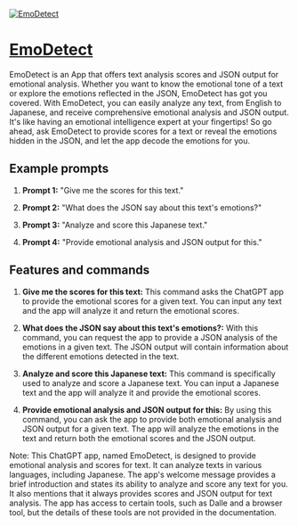 [![EmoDetect](https://files.oaiusercontent.com/file-BJPNoY3HwL8zERYQ73b0yhUA?se=2123-10-19T05%3A21%3A33Z&sp=r&sv=2021-08-06&sr=b&rscc=max-age%3D31536000%2C%20immutable&rscd=attachment%3B%20filename%3Dcb47497f-503a-41f1-8b88-aef737bb14fe.png&sig=wvgmjD0Akx%2BS2dOPWbnzDH6il1c7xMgydn%2BukvOBOqo%3D)](https://chat.openai.com/g/g-AYvtgiDTI-emodetect)

# [EmoDetect](https://chat.openai.com/g/g-AYvtgiDTI-emodetect)

EmoDetect is an App that offers text analysis scores and JSON output for emotional analysis. Whether you want to know the emotional tone of a text or explore the emotions reflected in the JSON, EmoDetect has got you covered. With EmoDetect, you can easily analyze any text, from English to Japanese, and receive comprehensive emotional analysis and JSON output. It's like having an emotional intelligence expert at your fingertips! So go ahead, ask EmoDetect to provide scores for a text or reveal the emotions hidden in the JSON, and let the app decode the emotions for you.

## Example prompts

1. **Prompt 1:** "Give me the scores for this text."

2. **Prompt 2:** "What does the JSON say about this text's emotions?"

3. **Prompt 3:** "Analyze and score this Japanese text."

4. **Prompt 4:** "Provide emotional analysis and JSON output for this."

## Features and commands

1. **Give me the scores for this text:** This command asks the ChatGPT app to provide the emotional scores for a given text. You can input any text and the app will analyze it and return the emotional scores.

2. **What does the JSON say about this text's emotions?:** With this command, you can request the app to provide a JSON analysis of the emotions in a given text. The JSON output will contain information about the different emotions detected in the text.

3. **Analyze and score this Japanese text:** This command is specifically used to analyze and score a Japanese text. You can input a Japanese text and the app will analyze it and provide the emotional scores.

4. **Provide emotional analysis and JSON output for this:** By using this command, you can ask the app to provide both emotional analysis and JSON output for a given text. The app will analyze the emotions in the text and return both the emotional scores and the JSON output.

Note: This ChatGPT app, named EmoDetect, is designed to provide emotional analysis and scores for text. It can analyze texts in various languages, including Japanese. The app's welcome message provides a brief introduction and states its ability to analyze and score any text for you. It also mentions that it always provides scores and JSON output for text analysis. The app has access to certain tools, such as Dalle and a browser tool, but the details of these tools are not provided in the documentation.
